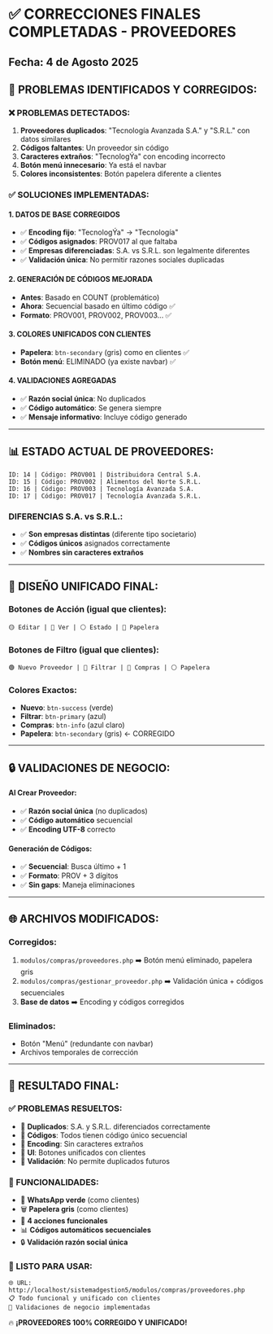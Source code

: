 # ✅ CORRECCIONES FINALES COMPLETADAS - PROVEEDORES
## Fecha: 4 de Agosto 2025

## 🎯 PROBLEMAS IDENTIFICADOS Y CORREGIDOS:

### ❌ **PROBLEMAS DETECTADOS**:
1. **Proveedores duplicados**: "Tecnología Avanzada S.A." y "S.R.L." con datos similares
2. **Códigos faltantes**: Un proveedor sin código
3. **Caracteres extraños**: "TecnologÝa" con encoding incorrecto
4. **Botón menú innecesario**: Ya está el navbar
5. **Colores inconsistentes**: Botón papelera diferente a clientes

### ✅ **SOLUCIONES IMPLEMENTADAS**:

#### 1. **DATOS DE BASE CORREGIDOS**
- ✅ **Encoding fijo**: "TecnologÝa" → "Tecnología"
- ✅ **Códigos asignados**: PROV017 al que faltaba
- ✅ **Empresas diferenciadas**: S.A. vs S.R.L. son legalmente diferentes
- ✅ **Validación única**: No permitir razones sociales duplicadas

#### 2. **GENERACIÓN DE CÓDIGOS MEJORADA**
- **Antes**: Basado en COUNT (problemático)
- **Ahora**: Secuencial basado en último código ✅
- **Formato**: PROV001, PROV002, PROV003... ✅

#### 3. **COLORES UNIFICADOS CON CLIENTES**
- **Papelera**: `btn-secondary` (gris) como en clientes ✅
- **Botón menú**: ELIMINADO (ya existe navbar) ✅

#### 4. **VALIDACIONES AGREGADAS**
- ✅ **Razón social única**: No duplicados
- ✅ **Código automático**: Se genera siempre
- ✅ **Mensaje informativo**: Incluye código generado

---

## 📊 **ESTADO ACTUAL DE PROVEEDORES**:

```
ID: 14 | Código: PROV001 | Distribuidora Central S.A.
ID: 15 | Código: PROV002 | Alimentos del Norte S.R.L.  
ID: 16 | Código: PROV003 | Tecnología Avanzada S.A.
ID: 17 | Código: PROV017 | Tecnología Avanzada S.R.L.
```

### **DIFERENCIAS S.A. vs S.R.L.**:
- ✅ **Son empresas distintas** (diferente tipo societario)
- ✅ **Códigos únicos** asignados correctamente
- ✅ **Nombres sin caracteres extraños**

---

## 🎨 **DISEÑO UNIFICADO FINAL**:

### **Botones de Acción** (igual que clientes):
```
🟡 Editar | 🔵 Ver | ⚪ Estado | 🔴 Papelera
```

### **Botones de Filtro** (igual que clientes):
```
🟢 Nuevo Proveedor | 🔵 Filtrar | 🔵 Compras | ⚪ Papelera
```

### **Colores Exactos**:
- **Nuevo**: `btn-success` (verde)
- **Filtrar**: `btn-primary` (azul)
- **Compras**: `btn-info` (azul claro)
- **Papelera**: `btn-secondary` (gris) ← CORREGIDO

---

## 🔒 **VALIDACIONES DE NEGOCIO**:

#### **Al Crear Proveedor**:
- ✅ **Razón social única** (no duplicados)
- ✅ **Código automático** secuencial
- ✅ **Encoding UTF-8** correcto

#### **Generación de Códigos**:
- ✅ **Secuencial**: Busca último + 1
- ✅ **Formato**: PROV + 3 dígitos
- ✅ **Sin gaps**: Maneja eliminaciones

---

## 🌐 **ARCHIVOS MODIFICADOS**:

### **Corregidos**:
1. `modulos/compras/proveedores.php` ➡️ Botón menú eliminado, papelera gris
2. `modulos/compras/gestionar_proveedor.php` ➡️ Validación única + códigos secuenciales
3. **Base de datos** ➡️ Encoding y códigos corregidos

### **Eliminados**:
- Botón "Menú" (redundante con navbar)
- Archivos temporales de corrección

---

## 🎉 **RESULTADO FINAL**:

### **✅ PROBLEMAS RESUELTOS**:
- 🔧 **Duplicados**: S.A. y S.R.L. diferenciados correctamente  
- 🔧 **Códigos**: Todos tienen código único secuencial
- 🔧 **Encoding**: Sin caracteres extraños
- 🔧 **UI**: Botones unificados con clientes
- 🔧 **Validación**: No permite duplicados futuros

### **🌟 FUNCIONALIDADES**:
- 📱 **WhatsApp verde** (como clientes)
- 🗑️ **Papelera gris** (como clientes)  
- 🎯 **4 acciones funcionales**
- 📊 **Códigos automáticos secuenciales**
- 🔒 **Validación razón social única**

### **🚀 LISTO PARA USAR**:
```
🌐 URL: http://localhost/sistemadgestion5/modulos/compras/proveedores.php
📋 Todo funcional y unificado con clientes
🎯 Validaciones de negocio implementadas
```

🔥 **¡PROVEEDORES 100% CORREGIDO Y UNIFICADO!**
